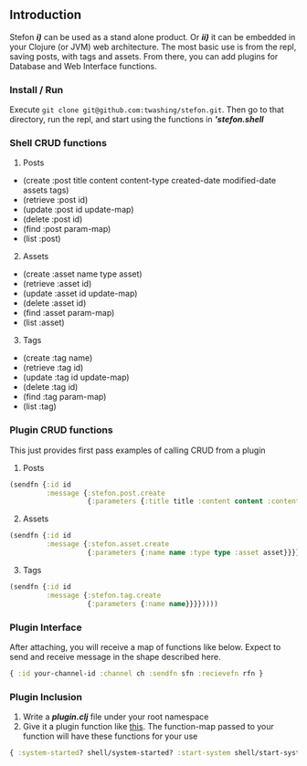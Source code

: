 ## Introduction 

Stefon ***i)*** can be used as a stand alone product. Or ***ii)*** it can be embedded in your Clojure (or JVM) web architecture. The most basic use is from the repl, saving posts, with tags and assets. From there, you can add plugins for Database and Web Interface functions.


### Install / Run 
Execute `git clone git@github.com:twashing/stefon.git`. Then go to that directory, run the repl, and start using the functions in ***'stefon.shell***


### Shell CRUD functions
1. Posts
  * (create :post title content content-type created-date modified-date assets tags)
  * (retrieve :post id)
  * (update :post id update-map)
  * (delete :post id)
  * (find :post param-map)
  * (list :post)
2. Assets
  * (create :asset name type asset)
  * (retrieve :asset id)
  * (update :asset id update-map)
  * (delete :asset id)
  * (find :asset param-map)
  * (list :asset)
3. Tags
  * (create :tag name)
  * (retrieve :tag id)
  * (update :tag id update-map)
  * (delete :tag id)
  * (find :tag param-map)
  * (list :tag)


### Plugin CRUD functions

This just provides first pass examples of calling CRUD from a plugin

1. Posts

  ```clojure
  (sendfn {:id id
           :message {:stefon.post.create
                     {:parameters {:title title :content content :content-type content-type :created-date cdate :modified-date mdate :assets [] :tags []}}}}))))
  ```

2. Assets

```clojure
(sendfn {:id id
         :message {:stefon.asset.create
                   {:parameters {:name name :type type :asset asset}}}}))))
```

3. Tags

```clojure
(sendfn {:id id
         :message {:stefon.tag.create
                   {:parameters {:name name}}}}))))
```


### Plugin Interface
After attaching, you will receive a map of functions like below. Expect to send and receive message in the shape described here. 
```clojure
{ :id your-channel-id :channel ch :sendfn sfn :recievefn rfn }
```

### Plugin Inclusion 
1. Write a ***plugin.clj*** file under your root namespace 
2. Give it a plugin function like [this](https://github.com/stefonweblog/stefon-datomic/blob/master/src/stefon_datomic/plugin.clj#l249). The function-map passed to your function will have these functions for your use 

```clojure
{ :system-started? shell/system-started? :start-system shell/start-system :attach-plugin shell/attach-plugin }
```


